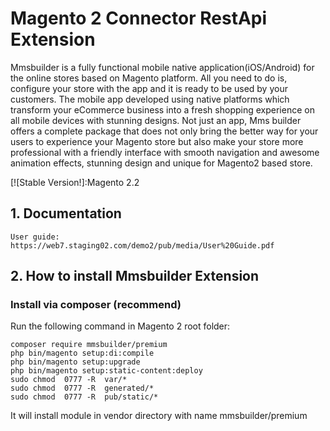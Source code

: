 # Magento 2 Connector RestApi Extension 


Mmsbuilder is a fully functional mobile native application(iOS/Android) for the online stores based on Magento platform. All you need to do is, configure your store with the app and it is ready to be used by your customers. The mobile app developed using native platforms which transform your eCommerce business into a fresh shopping experience on all mobile devices with stunning designs. Not just an app, Mms builder offers a complete package that does not only bring the better way for your users to experience your Magento store but also make your store more professional with a friendly interface with smooth navigation and awesome animation effects, stunning design and unique for Magento2 based store.

[![Stable Version!]:Magento 2.2

## 1. Documentation

    User guide: https://web7.staging02.com/demo2/pub/media/User%20Guide.pdf


## 2. How to install Mmsbuilder Extension

### Install via composer (recommend)

Run the following command in Magento 2 root folder:

```
composer require mmsbuilder/premium
php bin/magento setup:di:compile
php bin/magento setup:upgrade
php bin/magento setup:static-content:deploy
sudo chmod  0777 -R  var/*
sudo chmod  0777 -R  generated/*
sudo chmod  0777 -R  pub/static/*
```
It will install module in vendor directory with name mmsbuilder/premium





